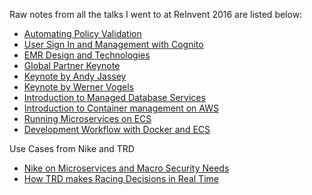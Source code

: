 Raw notes from all the talks I went to at ReInvent 2016 are listed below:
* [Automating Policy Validation](AutomatingPolicyValidation.md)
* [User Sign In and Management with Cognito](Cognito.md)
* [EMR Design and Technologies](EMRDesignBestPractices.md)
* [Global Partner Keynote](GlobalPartnerSummitKeynote.md)
* [Keynote by Andy Jassey](keynote.md)
* [Keynote by Werner Vogels](keynote2.md)
* [Introduction to Managed Database Services](IntroManagedDatabaseServices.md)
* [Introduction to Container management on AWS](IntroContainerManagement.md)
* [Running Microservices on ECS](MicroservicesOnECS.md)
* [Development Workflow with Docker and ECS](DockerECSDevWorkflow.md)

Use Cases from Nike and TRD
* [Nike on Microservices and Macro Security Needs](NikeMicroServices.md)
* [How TRD makes Racing Decisions in Real Time](TRD.md)


